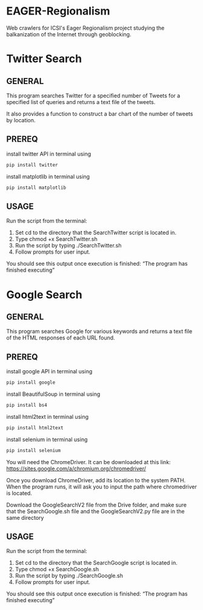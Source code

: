 # EAGER-Regionalism

Web crawlers for ICSI's Eager Regionalism project studying the balkanization of the Internet through geoblocking.

# Twitter Search

## GENERAL

This program searches Twitter for a specified number of Tweets for a specified list of queries and returns a text file of the tweets.

It also provides a function to construct a bar chart of the number of tweets by location.

## PREREQ

install twitter API in terminal using 

```bash
pip install twitter
```

install matplotlib in terminal using

```bash
pip install matplotlib
```

## USAGE

Run the script from the terminal:
1. Set cd to the directory that the SearchTwitter script is located in.
2. Type chmod +x SearchTwitter.sh
3. Run the script by typing ./SearchTwitter.sh
4. Follow prompts for user input.

You should see this output once execution is finished: “The program has finished executing”

# Google Search

## GENERAL

This program searches Google for various keywords and returns a text file of the HTML responses of each URL found.

## PREREQ

install google API in terminal using 

```bash
pip install google
```

install BeautifulSoup in terminal using

```bash
pip install bs4
```

install html2text in terminal using 

```bash
pip install html2text
```

install selenium in terminal using 

```bash
pip install selenium
```

You will need the ChromeDriver. It can be downloaded at this link: https://sites.google.com/a/chromium.org/chromedriver/

Once you download ChromeDriver, add its location to the system PATH. When the program runs, it will ask you to input the path where chromedriver is located.

Download the GoogleSearchV2 file from the Drive folder, and make sure that the SearchGoogle.sh file and the GoogleSearchV2.py file are in the same directory

## USAGE

Run the script from the terminal:
1. Set cd to the directory that the SearchGoogle script is located in.
2. Type chmod +x SearchGoogle.sh
3. Run the script by typing ./SearchGoogle.sh
4. Follow prompts for user input.

You should see this output once execution is finished: “The program has finished executing”
